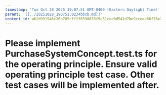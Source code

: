 ```yaml
---
timestamp: 'Tue Oct 28 2025 19:07:51 GMT-0400 (Eastern Daylight Time)'
parent: '[[../20251028_190751.0234bbcb.md]]'
content_id: ab2d991946c26b785cff2f6398870f9c31cee0d541d7be9cceae68f76e26475d
---
```


# Please implement PurchaseSystemConcept.test.ts for the operating principle. Ensure valid operating principle test case. Other test cases will be implemented after.
